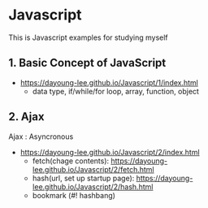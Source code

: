 # Javascript
This is Javascript examples for studying myself
## 1. Basic Concept of JavaScript
+ https://dayoung-lee.github.io/Javascript/1/index.html
  + data type, if/while/for loop, array, function, object
  
## 2. Ajax
Ajax : Asyncronous
+ https://dayoung-lee.github.io/Javascript/2/index.html
  + fetch(chage contents): https://dayoung-lee.github.io/Javascript/2/fetch.html 
  + hash(url, set up startup page): https://dayoung-lee.github.io/Javascript/2/hash.html
  + bookmark (#! hashbang)

